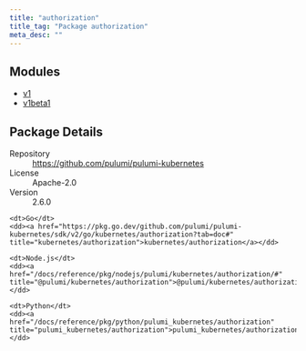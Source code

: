 ```yaml
---
title: "authorization"
title_tag: "Package authorization"
meta_desc: ""
---
```


<!-- WARNING: this file was generated by Pulumi Docs Generator. -->
<!-- Do not edit by hand unless you're certain you know what you are doing! -->



<h2 id="modules">Modules</h2>
<ul class="api">
    <li><a href="v1/" title="v1"><span class="symbol module"></span>v1</a></li>
    <li><a href="v1beta1/" title="v1beta1"><span class="symbol module"></span>v1beta1</a></li>
</ul>

<h2 id="package-details">Package Details</h2>
<dl class="package-details">
	<dt>Repository</dt>
	<dd><a href="https://github.com/pulumi/pulumi-kubernetes">https://github.com/pulumi/pulumi-kubernetes</a></dd>
	<dt>License</dt>
	<dd>Apache-2.0</dd>
	<dt>Version</dt>
	<dd>2.6.0</dd>
</dl>



<dl class="tabular">

    <dt>Go</dt>
    <dd><a href="https://pkg.go.dev/github.com/pulumi/pulumi-kubernetes/sdk/v2/go/kubernetes/authorization?tab=doc#" title="kubernetes/authorization">kubernetes/authorization</a></dd>

    <dt>Node.js</dt>
    <dd><a href="/docs/reference/pkg/nodejs/pulumi/kubernetes/authorization/#" title="@pulumi/kubernetes/authorization">@pulumi/kubernetes/authorization</a></dd>

    <dt>Python</dt>
    <dd><a href="/docs/reference/pkg/python/pulumi_kubernetes/authorization" title="pulumi_kubernetes/authorization">pulumi_kubernetes/authorization</a></dd>

</dl>

